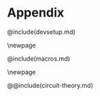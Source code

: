 # Appendix #

@include(devsetup.md)

\newpage

@include(macros.md)

\newpage

@@include(circuit-theory.md)
